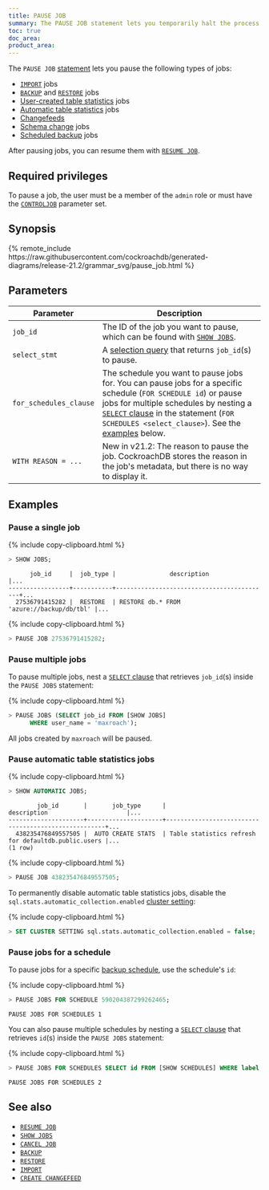 ```yaml
---
title: PAUSE JOB
summary: The PAUSE JOB statement lets you temporarily halt the process of potentially long-running jobs.
toc: true
doc_area: 
product_area: 
---
```


The `PAUSE JOB` [statement](sql-statements.html) lets you pause the following types of jobs:

- [`IMPORT`](import.html) jobs
- [`BACKUP`](backup.html) and [`RESTORE`](restore.html) jobs
- [User-created table statistics](create-statistics.html) jobs
- [Automatic table statistics](cost-based-optimizer.html#table-statistics) jobs
- [Changefeeds](use-changefeeds.html)
- [Schema change](online-schema-changes.html) jobs
- [Scheduled backup](manage-a-backup-schedule.html) jobs

After pausing jobs, you can resume them with [`RESUME JOB`](resume-job.html).

## Required privileges

To pause a job, the user must be a member of the `admin` role or must have the [`CONTROLJOB`](create-user.html#create-a-user-that-can-pause-resume-and-cancel-non-admin-jobs) parameter set.

## Synopsis

<div>
{% remote_include https://raw.githubusercontent.com/cockroachdb/generated-diagrams/release-21.2/grammar_svg/pause_job.html %}
</div>

## Parameters

Parameter | Description
----------|------------
`job_id` | The ID of the job you want to pause, which can be found with [`SHOW JOBS`](show-jobs.html).
`select_stmt` | A [selection query](selection-queries.html) that returns `job_id`(s) to pause.
`for_schedules_clause` |  The schedule you want to pause jobs for. You can pause jobs for a specific schedule (`FOR SCHEDULE id`) or pause jobs for multiple schedules by nesting a [`SELECT` clause](select-clause.html) in the statement (`FOR SCHEDULES <select_clause>`). See the [examples](#pause-jobs-for-a-schedule) below.
`WITH REASON = ...` | <span class="version-tag">New in v21.2</span>: The reason to pause the job. CockroachDB stores the reason in the job's metadata, but there is no way to display it.

## Examples

### Pause a single job

{% include copy-clipboard.html %}
~~~ sql
> SHOW JOBS;
~~~

~~~
      job_id     |  job_type |               description                 |...
-----------------+-----------+-------------------------------------------+...
  27536791415282 |  RESTORE  | RESTORE db.* FROM 'azure://backup/db/tbl' |...
~~~

{% include copy-clipboard.html %}
~~~ sql
> PAUSE JOB 27536791415282;
~~~

### Pause multiple jobs

To pause multiple jobs, nest a [`SELECT` clause](select-clause.html) that retrieves `job_id`(s) inside the `PAUSE JOBS` statement:

{% include copy-clipboard.html %}
~~~ sql
> PAUSE JOBS (SELECT job_id FROM [SHOW JOBS]
      WHERE user_name = 'maxroach');
~~~

All jobs created by `maxroach` will be paused.

### Pause automatic table statistics jobs

{% include copy-clipboard.html %}
~~~ sql
> SHOW AUTOMATIC JOBS;
~~~

~~~
        job_id       |       job_type      |                    description                      |...
---------------------+---------------------+-----------------------------------------------------+...
  438235476849557505 |  AUTO CREATE STATS  | Table statistics refresh for defaultdb.public.users |...
(1 row)
~~~

{% include copy-clipboard.html %}
~~~ sql
> PAUSE JOB 438235476849557505;
~~~

To permanently disable automatic table statistics jobs, disable the `sql.stats.automatic_collection.enabled` [cluster setting](cluster-settings.html):

{% include copy-clipboard.html %}
~~~ sql
> SET CLUSTER SETTING sql.stats.automatic_collection.enabled = false;
~~~

### Pause jobs for a schedule

 To pause jobs for a specific [backup schedule](create-schedule-for-backup.html), use the schedule's `id`:

{% include copy-clipboard.html %}
~~~ sql
> PAUSE JOBS FOR SCHEDULE 590204387299262465;
~~~

~~~
PAUSE JOBS FOR SCHEDULES 1
~~~

You can also pause multiple schedules by nesting a [`SELECT` clause](select-clause.html) that retrieves `id`(s) inside the `PAUSE JOBS` statement:

{% include copy-clipboard.html %}
~~~ sql
> PAUSE JOBS FOR SCHEDULES SELECT id FROM [SHOW SCHEDULES] WHERE label = 'test_schedule';
~~~

~~~
PAUSE JOBS FOR SCHEDULES 2
~~~

## See also

- [`RESUME JOB`](resume-job.html)
- [`SHOW JOBS`](show-jobs.html)
- [`CANCEL JOB`](cancel-job.html)
- [`BACKUP`](backup.html)
- [`RESTORE`](restore.html)
- [`IMPORT`](import.html)
- [`CREATE CHANGEFEED`](create-changefeed.html)
